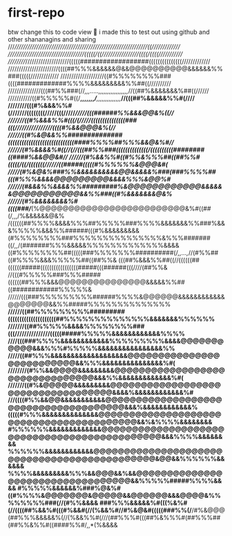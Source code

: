 # first-repo
btw change this to code view 🗿
i made this to test out using github and other shananagins and sharing
///*/////////////////////////////////////////////////////////////((/////////////
///////////////////////////////////(((((/((/////////////////((((/((((///////////
////////*////////////////////(((((##################(((((((((((((((/////////////
///////////////////////((((##%%%&&&&&&@&&@@@@@@@@@@&&&&&&%%###(((((/////////////
////////////////////((#%%%%%%%%###((((#############%%%%&&&&&&&&&%%##((//////////
///////////////(((##%%###(//*,,,.....,,,,,,,,,,,,,,,,,*//((##%&&&&&&&%##((//////
///////////((#%%%%%#((/**,,,,,,,******/***,,,,,,,,,,,,,,***//(((##%&&&&&%%#(////
////////(((#%&&&%%#(///////((((((((/////(((/////*****/////(((######%%&&&@@&%((//
///////((#%&&&%%#(((/(/////(((((((((((((((###(((////////////////((((#%&&@@@&%(//
//////((#%&@&&%%##############(((((((((((((((((((((((((((((####%%%%##%%%&&@&%#//
//////(#%&&&&%#((//(//(((##%%###((((((((((((((/((((((((((########((####%&&@@&#//
//////(#%&&%%#((#%%&%%%##((##%%#(((((/((/(((((((//////((#####(((((#%%%%%%&@@@&#(
/////(#%&@&%###%%&&&&&&&&&&@@&&&&&%###(###%%%%##(((#%%%&&&&@@@@@@@@@&&&&%%%&@@%#
//////(#&&&%%&&&&%%#########%&@@@@@@@@@@@@&&&&&&@@@@@@@@@@@&&%%###((#%&&&&&&&@&%
//////(#%&&&&&&&&%#((((###/***(%@@@@@@@@@@@@@@@@@@@@@@@@@&%#((##(/,,,/%&&&&&&@&%
/((((((##%%%%&&&&%%%##%%%%%###%%%%&&&&&&&%%###%&&&%%%%%&&&%%######(((#%&&&&&&&&&
(#%%%%%%%%###%%%%%%%%%%%%%%%&%%%#######((/*,,*/(#######%%%&&&&&%%%%%%%%%%%%%&&&&
((#%%%%%%%%##(((((###%%%%%%%##########(/*,,...,*//(#%%##((#%%%%&&&%%%%%##((##%%&
(((##%&&&%%##((//((((((##((((((#####(((((((((((((((((#####(((######(((////(##%%&
//(((#%%%%%###%%%#####((((((##%%%&&&@@@@@@@@@@@@@@@&&&&&%%##((############%%%%%&
//////(((###%%%%%%%%%######%%%%&@@@@@@&&&&&&&&&&&&@@@@@@@&&%%#####%%%%%%%%%%%%%%
**//////((##%%%%%%%%%#########(((((((((((((((((((((##%%%%%%%%%%%%%%&&&&&&&%%%%%%
///////((##%%%%%&&&&%%%%%%%%###(((///////////////(((((#####%%%%%&&&&&&&&&&&&%%%%
////(((###%%%%&&&&&&&&&&&&%%%%%%%%%&&&&@@@@@@@@@@@&&&%%%#%%%%%&&&&&&&&&&&&&&&&%%
/////((##%%%&&&&&&&&&&&&&&&&&&&@@@@@@@@@@@@@@@@@@@@@@@@@@&&%%%&&&&&&&&&&&&&&&%#(
////////(#%%&&@@@@&&&&&&&&&@@@@@@@@@@@@@@@@@@@@@@@@@@@@@@@@&&&%%&&&&&&&&&&&&&%#(
///////((#%&@@@@@&&&&&&&&&@@@@@@@@@@@@@@@@@@@@@@@@@@@@@@@@@@@&&&&%&&&&&&&&&&&&%#
///((((#%%&&@@&&&&&&&&&&&@@@@@@@@@@@@@@@@@@@@@@@@@@@@@@@@@@@@@@&&&%&&&&&&&&&&&&%
(((((#%%%&&&&&&&&&&&&&&@@@@@@@@@@@@@@@@@@@@@@@@@@@@@@@@@@@@@@@@@&&%&%%%%&&&&&&&&
#%%%%%%&&&&&&&&&&&&&@@@@@@@@@@@@@@@@@@@@@@@@@@@@@@@@@@@@@@@@@@@@@&&&%%%%&&&&&&&&
%%%%%%&&&&&&&&&&&&@@@@@@@@@@@@@@@@@@@@@@@@@@@@@@@@@@@@@@@@@@@@@&@@&&%%%%%%&&&&&&
%%%%&&&&&&&&&%%%&&@@@&&%&&@@@@@@@@@@@@@@@@@@@@@@@@@@@@@@@@@@&&%%%%%#####%%%%&&&&
#%%%%%&&&&&&%###%@&%#((#%%%%&@@@@@@@&@@@@@&&@@@@@@&&&@@@@&%%%%%%%%###(//(#%%&&&&
###%%%&&&&&%#(((%&%#(//((((##%&&%#(((#%&&#(//(%&&%#//#%&@&#(((((###%%(/**/#%&@@@
(##%%%&&&&&%(//(%&&%%#(///(##%%%#(((##%&%%%#(##%%%##(##%%&%%#((####%%#/,,*(%&&&&
